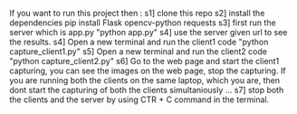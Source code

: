 If you want to run this project then :
s1] clone this repo
s2] install the dependencies
  pip install Flask opencv-python requests
s3] first run the server which is app.py "python app.py"
s4] use the server given url to see the results.
s4] Open a new terminal and run the client1 code "python capture_client1.py"
s5] Open a new terminal and run the client2 code "python capture_client2.py"
s6] Go to the web page and start the client1 capturing, you can see the images on the web page, stop the capturing. If you are running both the clients on the same laptop, which you are, then dont start the capturing of both the clients simultaniously ...
s7] stop both the clients and the server by using CTR + C command in the terminal.
